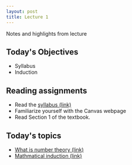 ```yaml
---
layout: post
title: Lecture 1
---
```


Notes and highlights from lecture

## Today's Objectives

* Syllabus
* Induction

## Reading assignments

* Read the <a target="_parent" href="https://wcasper.github.io/math430spring2023/extras/syllabus">syllabus (link)</a>
* Familiarize yourself with the Canvas webpage
* Read Section 1 of the textbook.

## Today's topics
* <a target="_parent" href="https://wcasper.github.io/math430spring2023/topics/000-what-is-number-theory.html">What is number theory (link)</a>
* <a target="_parent" href="https://wcasper.github.io/math430spring2023/topics/001-induction.html">Mathmatical induction (link)</a>


